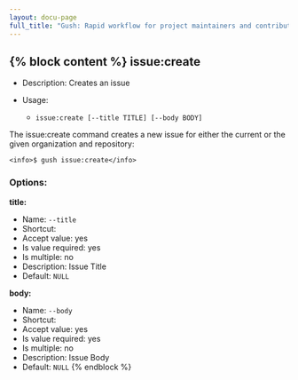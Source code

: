 ```yaml
---
layout: docu-page
full_title: "Gush: Rapid workflow for project maintainers and contributors"
---
```

{% block content %}
issue:create
------------

* Description: Creates an issue
* Usage:

  * `issue:create [--title TITLE] [--body BODY]`

The <info>issue:create</info> command creates a new issue for either the current or the given organization
and repository:

    <info>$ gush issue:create</info>


### Options:

**title:**

* Name: `--title`
* Shortcut: <none>
* Accept value: yes
* Is value required: yes
* Is multiple: no
* Description: Issue Title
* Default: `NULL`

**body:**

* Name: `--body`
* Shortcut: <none>
* Accept value: yes
* Is value required: yes
* Is multiple: no
* Description: Issue Body
* Default: `NULL`
{% endblock %}
